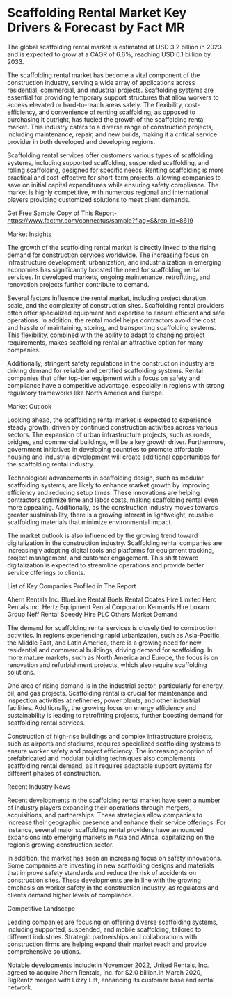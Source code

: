 # Scaffolding Rental Market Key Drivers & Forecast by Fact MR
The global scaffolding rental market is estimated at USD 3.2 billion in 2023 and is expected to grow at a CAGR of 6.6%, reaching USD 6.1 billion by 2033.

The scaffolding rental market has become a vital component of the construction industry, serving a wide array of applications across residential, commercial, and industrial projects. Scaffolding systems are essential for providing temporary support structures that allow workers to access elevated or hard-to-reach areas safely. The flexibility, cost-efficiency, and convenience of renting scaffolding, as opposed to purchasing it outright, has fueled the growth of the scaffolding rental market. This industry caters to a diverse range of construction projects, including maintenance, repair, and new builds, making it a critical service provider in both developed and developing regions.

Scaffolding rental services offer customers various types of scaffolding systems, including supported scaffolding, suspended scaffolding, and rolling scaffolding, designed for specific needs. Renting scaffolding is more practical and cost-effective for short-term projects, allowing companies to save on initial capital expenditures while ensuring safety compliance. The market is highly competitive, with numerous regional and international players providing customized solutions to meet client demands.

Get Free Sample Copy of This Report-https://www.factmr.com/connectus/sample?flag=S&rep_id=8619

Market Insights

The growth of the scaffolding rental market is directly linked to the rising demand for construction services worldwide. The increasing focus on infrastructure development, urbanization, and industrialization in emerging economies has significantly boosted the need for scaffolding rental services. In developed markets, ongoing maintenance, retrofitting, and renovation projects further contribute to demand.

Several factors influence the rental market, including project duration, scale, and the complexity of construction sites. Scaffolding rental providers often offer specialized equipment and expertise to ensure efficient and safe operations. In addition, the rental model helps contractors avoid the cost and hassle of maintaining, storing, and transporting scaffolding systems. This flexibility, combined with the ability to adapt to changing project requirements, makes scaffolding rental an attractive option for many companies.

Additionally, stringent safety regulations in the construction industry are driving demand for reliable and certified scaffolding systems. Rental companies that offer top-tier equipment with a focus on safety and compliance have a competitive advantage, especially in regions with strong regulatory frameworks like North America and Europe.

Market Outlook

Looking ahead, the scaffolding rental market is expected to experience steady growth, driven by continued construction activities across various sectors. The expansion of urban infrastructure projects, such as roads, bridges, and commercial buildings, will be a key growth driver. Furthermore, government initiatives in developing countries to promote affordable housing and industrial development will create additional opportunities for the scaffolding rental industry.

Technological advancements in scaffolding design, such as modular scaffolding systems, are likely to enhance market growth by improving efficiency and reducing setup times. These innovations are helping contractors optimize time and labor costs, making scaffolding rental even more appealing. Additionally, as the construction industry moves towards greater sustainability, there is a growing interest in lightweight, reusable scaffolding materials that minimize environmental impact.

The market outlook is also influenced by the growing trend toward digitalization in the construction industry. Scaffolding rental companies are increasingly adopting digital tools and platforms for equipment tracking, project management, and customer engagement. This shift toward digitalization is expected to streamline operations and provide better service offerings to clients.

List of Key Companies Profiled in The Report

Ahern Rentals Inc.
BlueLine Rental
Boels Rental
Coates Hire Limited
Herc Rentals Inc.
Hertz Equipment Rental Corporation
Kennards Hire
Loxam Group
Neff Rental
Speedy Hire PLC
Others
Market Demand

The demand for scaffolding rental services is closely tied to construction activities. In regions experiencing rapid urbanization, such as Asia-Pacific, the Middle East, and Latin America, there is a growing need for new residential and commercial buildings, driving demand for scaffolding. In more mature markets, such as North America and Europe, the focus is on renovation and refurbishment projects, which also require scaffolding solutions.

One area of rising demand is in the industrial sector, particularly for energy, oil, and gas projects. Scaffolding rental is crucial for maintenance and inspection activities at refineries, power plants, and other industrial facilities. Additionally, the growing focus on energy efficiency and sustainability is leading to retrofitting projects, further boosting demand for scaffolding rental services.

Construction of high-rise buildings and complex infrastructure projects, such as airports and stadiums, requires specialized scaffolding systems to ensure worker safety and project efficiency. The increasing adoption of prefabricated and modular building techniques also complements scaffolding rental demand, as it requires adaptable support systems for different phases of construction.

Recent Industry News

Recent developments in the scaffolding rental market have seen a number of industry players expanding their operations through mergers, acquisitions, and partnerships. These strategies allow companies to increase their geographic presence and enhance their service offerings. For instance, several major scaffolding rental providers have announced expansions into emerging markets in Asia and Africa, capitalizing on the region’s growing construction sector.

In addition, the market has seen an increasing focus on safety innovations. Some companies are investing in new scaffolding designs and materials that improve safety standards and reduce the risk of accidents on construction sites. These developments are in line with the growing emphasis on worker safety in the construction industry, as regulators and clients demand higher levels of compliance.

Competitive Landscape

Leading companies are focusing on offering diverse scaffolding systems, including supported, suspended, and mobile scaffolding, tailored to different industries. Strategic partnerships and collaborations with construction firms are helping expand their market reach and provide comprehensive solutions.

Notable developments include:In November 2022, United Rentals, Inc. agreed to acquire Ahern Rentals, Inc. for $2.0 billion.In March 2020, BigRentz merged with Lizzy Lift, enhancing its customer base and rental network.
